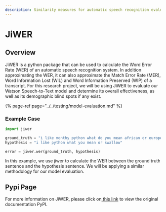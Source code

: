 ```yaml
---
description: Similarity measures for automatic speech recognition evaluation
---
```


# JiWER

## Overview

JiWER is a python package that can be used to calculate the Word Error Rate \(WER\) of an automatic speech recognition system. In addition approximating the WER, it can also approximate the Match Error Rate \(MER\), Word Information Lost \(WIL\) and Word Information Preserved \(WIP\) of a transcript. For this research project, we will be using JiWER to evaluate our Watson Speech-to-Text model and determine its overall effectiveness, as well as its demographic blind spots if any exist.

{% page-ref page="../../testing/model-evaluation.md" %}

### Example Case

```python
import jiwer

ground_truth = "i like monthy python what do you mean african or european swallow"
hypothesis = "i like python what you mean or swallow"

error = jiwer.wer(ground_truth, hypothesis)
```

In this example, we use jiwer to calculate the WER between the ground truth sentence and the hypothesis sentence. We will be applying a similar methodology for our model evaluation.

## Pypi Page

For more information on JiWER, please click on[ this link](https://pypi.org/project/jiwer/) to view the original documentation PyPI.



